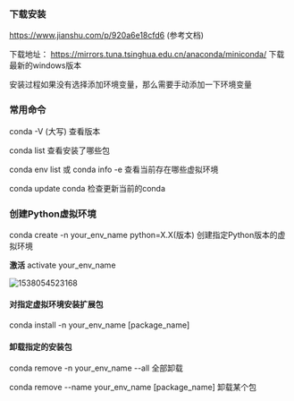 ### 下载安装 
https://www.jianshu.com/p/920a6e18cfd6 (参考文档)

下载地址：
https://mirrors.tuna.tsinghua.edu.cn/anaconda/miniconda/
下载最新的windows版本

安装过程如果没有选择添加环境变量，那么需要手动添加一下环境变量


### 常用命令

conda -V (大写) 查看版本

conda list 查看安装了哪些包

conda env list 或 conda info -e 查看当前存在哪些虚拟环境

conda update conda 检查更新当前的conda 



### 创建Python虚拟环境

conda create -n your_env_name python=X.X(版本)  创建指定Python版本的虚拟环境

**激活**    activate  your_env_name

![1538054523168](assets/1538054523168.png)

#### 对指定虚拟环境安装扩展包

conda install -n your_env_name [package_name]

#### 卸载指定的安装包

conda remove -n your_env_name  --all    全部卸载

conda remove --name your_env_name [package_name]  卸载某个包





